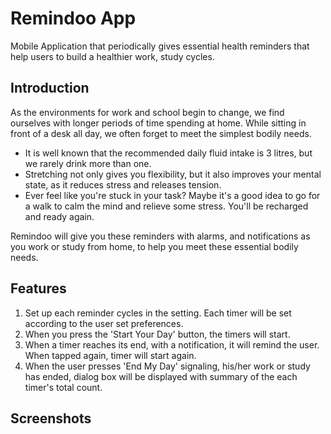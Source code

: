 # Remindoo App
Mobile Application that periodically gives essential health reminders that help users to build a healthier work, study cycles.
## Introduction
As the environments for work and school begin to change, we find ourselves with longer periods of time spending at home. While sitting in front of a desk all day, we often forget to meet the simplest bodily needs.

- It is well known that the recommended daily fluid intake is 3 litres, but we rarely drink more than one.
- Stretching not only gives you flexibility, but it also improves your mental state, as it reduces stress and releases tension.
- Ever feel like you're stuck in your task? Maybe it's a good idea to go for a walk to calm the mind and relieve some stress. You'll be recharged and ready again.

Remindoo will give you these reminders with alarms, and notifications as you work or study from home, to help you meet these essential bodily needs.
## Features
1. Set up each reminder cycles in the setting. Each timer will be set according to the user set preferences.
2. When you press the 'Start Your Day' button, the timers will start.
3. When a timer reaches its end, with a notification, it will remind the user. When tapped again, timer will start again.
4. When the user presses 'End My Day' signaling, his/her work or study has ended, dialog box will be displayed with summary of the each timer's total count.

## Screenshots

